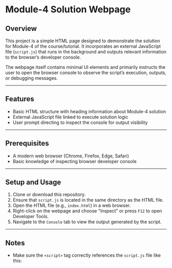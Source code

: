 # Module-4 Solution Webpage

## Overview

This project is a simple HTML page designed to demonstrate the solution for Module-4 of the course/tutorial. It incorporates an external JavaScript file (`script.js`) that runs in the background and outputs relevant information to the browser’s developer console.

The webpage itself contains minimal UI elements and primarily instructs the user to open the browser console to observe the script’s execution, outputs, or debugging messages.

---

## Features

- Basic HTML structure with heading information about Module-4 solution
- External JavaScript file linked to execute solution logic
- User prompt directing to inspect the console for output visibility

---

## Prerequisites

- A modern web browser (Chrome, Firefox, Edge, Safari)
- Basic knowledge of inspecting browser developer console

---

## Setup and Usage

1. Clone or download this repository.  
2. Ensure that `script.js` is located in the same directory as the HTML file.  
3. Open the HTML file (e.g., `index.html`) in a web browser.  
4. Right-click on the webpage and choose "Inspect" or press `F12` to open Developer Tools.  
5. Navigate to the `Console` tab to view the output generated by the script.

---

## Notes

- Make sure the `<script>` tag correctly references the `script.js` file like this:

